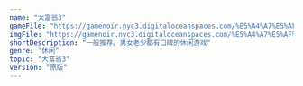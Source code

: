 ```yaml
---
name: "大富翁3"
gameFile: "https://gamenoir.nyc3.digitaloceanspaces.com/%E5%A4%A7%E5%AF%8C%E7%BF%813/rich3.zip"
imgFile: "https://gamenoir.nyc3.digitaloceanspaces.com/%E5%A4%A7%E5%AF%8C%E7%BF%813/original.jpg"
shortDescription: "一般推荐。男女老少都有口碑的休闲游戏"
genre: "休闲"
topic: "大富翁3"
version: "原版"
---
```

